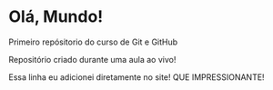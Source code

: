 # Olá, Mundo!
 Primeiro repósitorio do curso de Git e GitHub

 Repositório criado durante uma aula ao vivo!
 
 Essa linha eu adicionei diretamente no site! QUE IMPRESSIONANTE!
